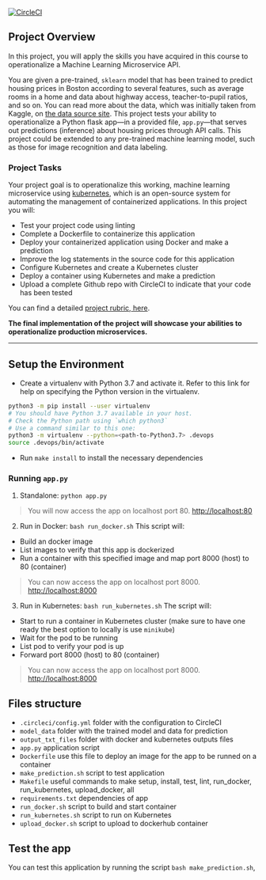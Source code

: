 [![CircleCI](https://dl.circleci.com/status-badge/img/gh/Hanan-Mohsin/Devops-Project4/tree/main.svg?style=svg)](https://dl.circleci.com/status-badge/redirect/gh/Hanan-Mohsin/Devops-Project4/tree/main)

## Project Overview

In this project, you will apply the skills you have acquired in this course to operationalize a Machine Learning Microservice API. 

You are given a pre-trained, `sklearn` model that has been trained to predict housing prices in Boston according to several features, such as average rooms in a home and data about highway access, teacher-to-pupil ratios, and so on. You can read more about the data, which was initially taken from Kaggle, on [the data source site](https://www.kaggle.com/c/boston-housing). This project tests your ability to operationalize a Python flask app—in a provided file, `app.py`—that serves out predictions (inference) about housing prices through API calls. This project could be extended to any pre-trained machine learning model, such as those for image recognition and data labeling.

### Project Tasks

Your project goal is to operationalize this working, machine learning microservice using [kubernetes](https://kubernetes.io/), which is an open-source system for automating the management of containerized applications. In this project you will:
* Test your project code using linting
* Complete a Dockerfile to containerize this application
* Deploy your containerized application using Docker and make a prediction
* Improve the log statements in the source code for this application
* Configure Kubernetes and create a Kubernetes cluster
* Deploy a container using Kubernetes and make a prediction
* Upload a complete Github repo with CircleCI to indicate that your code has been tested

You can find a detailed [project rubric, here](https://review.udacity.com/#!/rubrics/2576/view).

**The final implementation of the project will showcase your abilities to operationalize production microservices.**

---

## Setup the Environment

* Create a virtualenv with Python 3.7 and activate it. Refer to this link for help on specifying the Python version in the virtualenv. 
```bash
python3 -m pip install --user virtualenv
# You should have Python 3.7 available in your host. 
# Check the Python path using `which python3`
# Use a command similar to this one:
python3 -m virtualenv --python=<path-to-Python3.7> .devops
source .devops/bin/activate
```
* Run `make install` to install the necessary dependencies

### Running `app.py`

1. Standalone:  `python app.py`
> You will now access the app on localhost port 80. [http://localhost:80](http://localhost:80)

2. Run in Docker:  `bash run_docker.sh`
This script will:
- Build an docker image
- List images to verify that this app is dockerized
- Run a container with this specified image and map port 8000 (host) to 80 (container)

> You can now access the app on localhost port 8000. [http://localhost:8000](http://localhost:8000)

3. Run in Kubernetes:  `bash run_kubernetes.sh`
The script will:
- Start to run a container in Kubernetes cluster (make sure to have one ready the best option to locally is use `minikube`)
- Wait for the pod to be running
- List pod to verify your pod is up
- Forward port 8000 (host) to 80 (container)

> You can now access the app on localhost port 8000. [http://localhost:8000](http://localhost:8000)

## Files structure
- `.circleci/config.yml` folder with the configuration to CircleCI
- `model_data` folder with the trained model and data for prediction
- `output_txt_files`  folder with docker and kubernetes outputs files
- `app.py` application script
- `Dockerfile` use this file to deploy an image for the app to be runned on a container
- `make_prediction.sh` script to test application 
- `Makefile`  useful commands to make setup, install, test, lint, run_docker, run_kubernetes, upload_docker, all
- `requirements.txt` dependencies of app 
- `run_docker.sh` script to build and start container 
- `run_kubernetes.sh` script to run on Kubernetes
- `upload_docker.sh` script to upload to dockerhub container

## Test the app

You can test this application by running the script `bash make_prediction.sh`,



